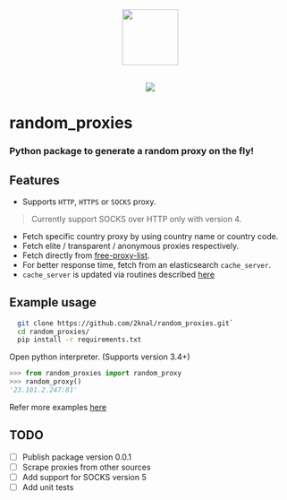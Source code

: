 <div align="center">
  <img src="https://cdn.auth0.com/blog/wpad/logo.png" width=100px height=100px>

 <br>
 <br>

 [![](https://img.shields.io/badge/Made_with-requests-blue?style=for-the-badge)](https://requests.readthedocs.io/en/master/ "Requests")
</div>

# random_proxies

### Python package to generate a random proxy on the fly!

## Features

- Supports `HTTP`, `HTTPS` or `SOCKS` proxy.
> Currently support SOCKS over HTTP only with version 4.
- Fetch specific country proxy by using country name or country code.
- Fetch elite / transparent / anonymous proxies respectively.
- Fetch directly from [free-proxy-list](https://free-proxy-list.net).
- For better response time, fetch from an elasticsearch `cache_server`.
- `cache_server` is updated via routines described [here](./random_proxies/cache_server/README.md)


## Example usage

```bash
  git clone https://github.com/2knal/random_proxies.git`
  cd random_proxies/ 
  pip install -r requirements.txt 
```
Open python interpreter. (Supports version 3.4+)

```python
>>> from random_proxies import random_proxy
>>> random_proxy()
'23.101.2.247:81'
```

Refer more examples [here](./examples/)

## TODO
- [ ] Publish package version 0.0.1 
- [ ] Scrape proxies from other sources
- [ ] Add support for SOCKS version 5
- [ ] Add unit tests
